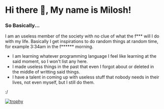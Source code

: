 # Hi there 👋, My name is Milosh!

### So Basically...

I am an useless member of the society with no clue of what the f*** will I do with my life.
Basically I get inspirations to do random things at random time, for example 3:34am in the f****** morning. 

* I am learning whatever programming language I feel like learning at the said moment, so I won't list any here.
* I made useless things in the past that even I forgot about or deleted in the middle of writting said things.
* I have a talent in coming up with useless stuff that nobody needs in their lives, not even myself, but I still do them.

:/

[![trophy](https://github-profile-trophy.vercel.app/?username=ryo-ma&no-bg=true&row=1)](https://github.com/ryo-ma/github-profile-trophy)

<!--
**MilesExInferno/MilesExInferno** is a ✨ _special_ ✨ repository because its `README.md` (this file) appears on your GitHub profile.

Here are some ideas to get you started:

- 🔭 I’m currently working on ...
- 🌱 I’m currently learning ...
- 👯 I’m looking to collaborate on ...
- 🤔 I’m looking for help with ...
- 💬 Ask me about ...
- 📫 How to reach me: ...
- 😄 Pronouns: ...
- ⚡ Fun fact: ...
-->
